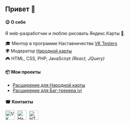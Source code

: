 ## Привет 👋

#### 😉 О себе
Я web-разработчик и люблю рисовать Яндекс.Карты 💖.

🎓 Ментор в программе Наставничества [VK Testers](https://vk.com/testers)<br>
🌍 Модератор [Народной карты](https://n.maps.yandex.ru/#!/users/demon7010)<br>
🎮 HTML, CSS, PHP, JavaScirpt _(React, JQuery)_<br>


#### 📦 Мои проекты

* [Расширение для Народной карты](https://github.com/Dmitry-407/nmap)
* [Расширение для Баг-трекера ivi](https://github.com/Dmitry-407/Betatest-ivi-Redmine)


#### ☎ Контакты

<a href="https://vk.com/id236355263" title="VK"><img width="30" height="30" src="https://vk.com/images/icons/favicons/fav_logo.ico" alt="VK"/></a>&nbsp;
<a href="https://n.maps.yandex.ru/#!/users/demon7010" title="Народная карта"><img width="30" height="30" src="https://user-images.githubusercontent.com/52531675/179037243-a6b36a03-5c36-4421-ad0e-0bab82b9b7dd.png" alt="Народная карта"/></a>&nbsp;
<a href="https://htmlacademy.ru/profile/_dmitry" title="HTML Academy"><img width="30" height="29" src="https://user-images.githubusercontent.com/52531675/179049388-578a96bc-3a2b-407f-8d3c-c6ef26aeb68c.png" alt="HTML Academy"/></a>&nbsp;
